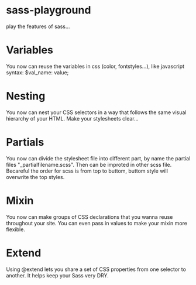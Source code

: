 # sass-playground
play the features of sass...
# Variables
You now can reuse the variables in css (color, fontstyles...), like javascript syntax: $val_name: value;
# Nesting
You now can nest your CSS selectors in a way that follows the same visual hierarchy of your HTML. Make your stylesheets clear...
# Partials
You now can divide the stylesheet file into different part, by name the partial files "_partialfilename.scss". Then can be improted in other scss file. Becareful the order for scss is from top to buttom, buttom style will overwrite the top styles.

# Mixin
You now can make groups of CSS declarations that you wanna reuse throughout your site. You can even pass in values to make your mixin more flexible. 

# Extend
Using @extend lets you share a set of CSS properties from one selector to another. It helps keep your Sass very DRY. 
